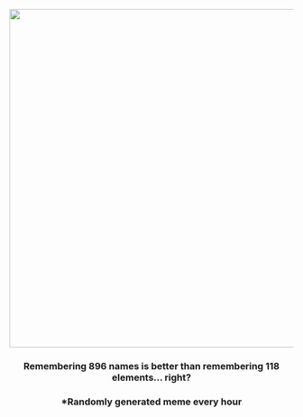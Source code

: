 <p align="center">
        <img src="https://i.redd.it/i6osln7cduu81.jpg" width="600" height="600">
        </p>
        <h3 align="center">Remembering 896 names is better than remembering 118 elements… right?</h3>
        <h3 align="center">*Randomly generated meme every hour</h3>
    